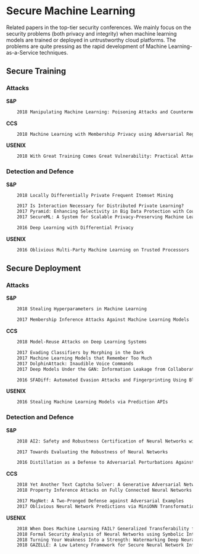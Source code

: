# Secure Machine Learning

Related papers in the top-tier security conferences.  We mainly focus on the security problems (both privacy and integrity) when machine learning models are trained or deployed in untrustworthy cloud platforms. The problems are quite pressing as the rapid development of Machine Learning-as-a-Service techniques.

## Secure Training
### Attacks
**S&P**
```latex
    2018 Manipulating Machine Learning: Poisoning Attacks and Countermeasures for Regression Learning

```

**CCS**
```latex
    2018 Machine Learning with Membership Privacy using Adversarial Regularization

```

**USENIX**
```latex
    2018 With Great Training Comes Great Vulnerability: Practical Attacks against Transfer Learning

```


### Detection and Defence
**S&P**
```latex
    2018 Locally Differentially Private Frequent Itemset Mining

    2017 Is Interaction Necessary for Distributed Private Learning?
    2017 Pyramid: Enhancing Selectivity in Big Data Protection with Count Featurization
    2017 SecureML: A System for Scalable Privacy-Preserving Machine Learning

    2016 Deep Learning with Differential Privacy

```

**USENIX**
```latex
    2016 Oblivious Multi-Party Machine Learning on Trusted Processors

```


## Secure Deployment
### Attacks
**S&P**
```latex
    2018 Stealing Hyperparameters in Machine Learning

    2017 Membership Inference Attacks Against Machine Learning Models

```
**CCS**
```latex
    2018 Model-Reuse Attacks on Deep Learning Systems

    2017 Evading Classifiers by Morphing in the Dark
    2017 Machine Learning Models that Remember Too Much
    2017 DolphinAttack: Inaudible Voice Commands
    2017 Deep Models Under the GAN: Information Leakage from Collaborative Deep Learning

    2016 SFADiff: Automated Evasion Attacks and Fingerprinting Using Black-box Differential Automata Learning

```

**USENIX**
```latex
    2016 Stealing Machine Learning Models via Prediction APIs


```
### Detection and Defence

**S&P**
```latex
    2018 AI2: Safety and Robustness Certification of Neural Networks with Abstract Interpretation

    2017 Towards Evaluating the Robustness of Neural Networks

    2016 Distillation as a Defense to Adversarial Perturbations Against Deep Neural Networks

```
**CCS**
```latex
    2018 Yet Another Text Captcha Solver: A Generative Adversarial Network Based Approach
    2018 Property Inference Attacks on Fully Connected Neural Networks using Permutation Invariant Representations

    2017 MagNet: A Two-Pronged Defense against Adversarial Examples
    2017 Oblivious Neural Network Predictions via MiniONN Transformations

```

**USENIX**
```latex
    2018 When Does Machine Learning FAIL? Generalized Transferability for Evasion and Poisoning Attacks
    2018 Formal Security Analysis of Neural Networks using Symbolic Intervals
    2018 Turning Your Weakness Into a Strength: Watermarking Deep Neural Networks by Backdooring
    2018 GAZELLE: A Low Latency Framework for Secure Neural Network Inference

```
